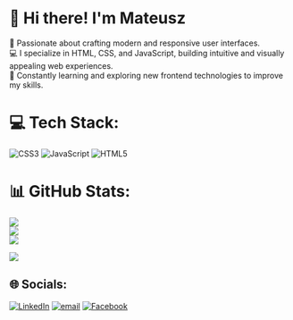 # 👋 Hi there! I'm Mateusz  
🎨 Passionate about crafting modern and responsive user interfaces.<br>
💻 I specialize in HTML, CSS, and JavaScript, building intuitive and visually appealing web experiences.<br>
🚀 Constantly learning and exploring new frontend technologies to improve my skills.


# 💻 Tech Stack:
![CSS3](https://img.shields.io/badge/css3-%231572B6.svg?style=flat&logo=css3&logoColor=white) 
![JavaScript](https://img.shields.io/badge/javascript-%23323330.svg?style=flat&logo=javascript&logoColor=%23F7DF1E)
![HTML5](https://img.shields.io/badge/html5-%23E34F26.svg?style=flat&logo=html5&logoColor=white)


# 📊 GitHub Stats:
![](https://github-readme-stats.vercel.app/api?username=MateuszOcios&theme=tokyonight&hide_border=false&include_all_commits=false&count_private=false)<br/>
![](https://github-readme-streak-stats.herokuapp.com/?user=MateuszOcios&theme=tokyonight&hide_border=false)<br/>
![](https://github-readme-stats.vercel.app/api/top-langs/?username=MateuszOcios&theme=tokyonight&hide_border=false&include_all_commits=false&count_private=false&layout=compact)


[![](https://visitcount.itsvg.in/api?id=MateuszOcios&icon=0&color=1)](https://visitcount.itsvg.in)

## 🌐 Socials:
[![LinkedIn](https://img.shields.io/badge/LinkedIn-%230077B5.svg?logo=linkedin&logoColor=white)](https://www.linkedin.com/in/mateusz-ocios/) 
[![email](https://img.shields.io/badge/Email-D14836?logo=gmail&logoColor=white)](mailto:mateuszocios00@gmail.com)
[![Facebook](https://img.shields.io/badge/Facebook-%231877F2.svg?logo=Facebook&logoColor=white)](https://www.facebook.com/mateusz.ocios.1/) 
